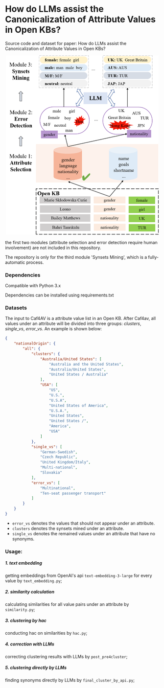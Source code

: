 # How do LLMs assist the Canonicalization of Attribute Values in Open KBs?

Source code and dataset for paper: How do LLMs assist the Canonicalization of Attribute Values in Open KBs?
<!--![Alt text](./images/caf.png =30*60) -->

<div align="center">
<img src = './images/caf.png' width="500">
</div>

the first two modules (attribute selection and error detection require human involvement) are not included in this repository.

The repository is only for the third module 'Synsets Mining', which is a fully-automatic process.

### Dependencies

Compatible with Python 3.x

Dependencies can be installed using requirements.txt


### Datasets
The input to Caf4AV is a attribute value list in an Open KB. After Caf4av, all values under an attribute will be divided into three groups: *clusters*, *single_vs*, *error_vs*.  An example is shown below:

```json
{
	"nationalOrigin": {
		"all": {
			"clusters": {
				"Australia/United States": [
					"Australia and the United States",
					"Australia/United States",
					"United States / Australia"
				],
				"USA": [
					"US",
					"U.S.",
					"U.S.A",
					"United States of America",
					"U.S.A.",
					"United States",
					"United States /",
					"America",
					"USA"
				]
			},
			"single_vs": [
				"German-Swedish",
				"Czech Republic",
				"United Kingdom/Italy",
				"Multi-national",
				"Slovakia"
			],
			"error_vs": [
				"Multinational",
				"Ten-seat passenger transport"
			]
		}
	}
}
```

* `error_vs` denotes the values that should not appear under an attribute.
* `clusters` denotes the synsets mined under an attribute.
* `single_vs` denotes the remained values under an attribute that have no synonyms.

### Usage:

##### 1. text embedding
getting embeddings from OpenAI's api `text-embedding-3-large` for every value by `text_embedding.py`;

##### 2. similarity calculation
calculating similarities for all value pairs under an attribute by `similarity.py`;

##### 3. clustering by hac
conducting hac on similarities by `hac.py`; 

##### 4. correction with LLMs
correcting clustering results with LLMs by `post_pre4cluster`;

##### 5. clustering directly by LLMs
finding synonyms directly by LLMs by `final_cluster_by_api.py`;
